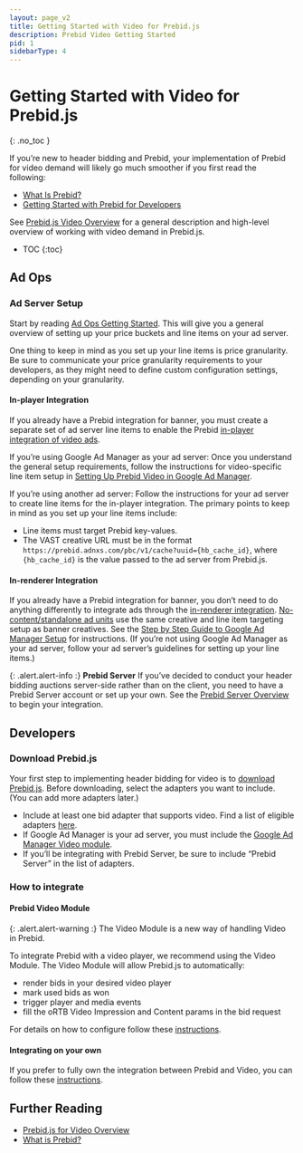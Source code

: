 ```yaml
---
layout: page_v2
title: Getting Started with Video for Prebid.js
description: Prebid Video Getting Started
pid: 1
sidebarType: 4
---
```




# Getting Started with Video for Prebid.js

{: .no_toc }

If you’re new to header bidding and Prebid, your implementation of Prebid for video demand will likely go much smoother if you first read the following:

- [What Is Prebid?](/overview/intro.html)
- [Getting Started with Prebid for Developers](/dev-docs/getting-started.html)

See [Prebid.js Video Overview](/prebid-video/video-overview.html) for a general description and high-level overview of working with video demand in Prebid.js.

- TOC
{:toc}

## Ad Ops

### Ad Server Setup

Start by reading [Ad Ops Getting Started](/adops/before-you-start.html). This will give you a general overview of setting up your price buckets and line items on your ad server.

One thing to keep in mind as you set up your line items is price granularity. Be sure to communicate your price granularity requirements to your developers, as they might need to define custom configuration settings, depending on your granularity.

#### In-player Integration

If you already have a Prebid integration for banner, you must create a separate set of ad server line items to enable the Prebid [in-player integration of video ads](/prebid-video/video-overview#in-player-integration).

If you’re using Google Ad Manager as your ad server:
Once you understand the general setup requirements, follow the instructions for video-specific line item setup in [Setting Up Prebid Video in Google Ad Manager](/adops/setting-up-prebid-video-in-dfp.html).

If you’re using another ad server:
Follow the instructions for your ad server to create line items for the in-player integration. The primary points to keep in mind as you set up your line items include:

- Line items must target Prebid key-values.
- The VAST creative URL must be in the format `https://prebid.adnxs.com/pbc/v1/cache?uuid={hb_cache_id}`, where `{hb_cache_id}` is the value passed to the ad server from Prebid.js.

#### In-renderer Integration

If you already have a Prebid integration for banner, you don’t need to do anything differently to integrate ads through the [in-renderer integration](/prebid-video/video-overview#in-renderer-integration). [No-content/standalone ad units](/formats/video.html) use the same creative and line item targeting setup as banner creatives. See the [Step by Step Guide to Google Ad Manager Setup](/adops/step-by-step.html) for instructions. (If you’re not using Google Ad Manager as your ad server, follow your ad server’s guidelines for setting up your line items.)

{: .alert.alert-info :}
**Prebid Server** If you’ve decided to conduct your header bidding auctions server-side rather than on the client, you need to have a Prebid Server account or set up your own. See the [Prebid Server Overview](/prebid-server/overview/prebid-server-overview.html) to begin your integration.

## Developers

### Download Prebid.js

Your first step to implementing header bidding for video is to [download Prebid.js](/download.html). Before downloading, select the adapters you want to include. (You can add more adapters later.)

- Include at least one bid adapter that supports video. Find a list of eligible adapters [here](/dev-docs/bidders.html#bidder-video-native).
- If Google Ad Manager is your ad server, you must include the [Google Ad Manager Video module](/dev-docs/publisher-api-reference/adServers.dfp.buildVideoUrl.html).
- If you’ll be integrating with Prebid Server, be sure to include “Prebid Server” in the list of adapters.

### How to integrate

#### Prebid Video Module

{: .alert.alert-warning :}
The Video Module is a new way of handling Video in Prebid.

To integrate Prebid with a video player, we recommend using the Video Module. The Video Module will allow Prebid.js to automatically:

- render bids in your desired video player
- mark used bids as won
- trigger player and media events
- fill the oRTB Video Impression and Content params in the bid request

For details on how to configure follow these [instructions](/prebid-video/video-module.html).

#### Integrating on your own

If you prefer to fully own the integration between Prebid and Video, you can follow these [instructions]({{site.github.url}}/prebid-video/video-integrating-solo.html).

## Further Reading

- [Prebid.js for Video Overview](/prebid-video/video-overview.html)
- [What is Prebid?](/overview/intro.html)
